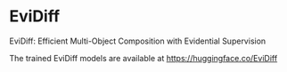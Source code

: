 # EviDiff
EviDiff: Efficient Multi-Object Composition with Evidential Supervision

The trained EviDiff models are available at https://huggingface.co/EviDiff
